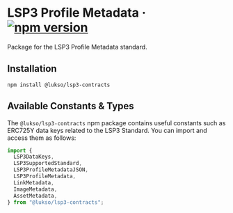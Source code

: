 # LSP3 Profile Metadata &middot; [![npm version](https://img.shields.io/npm/v/@lukso/lsp3-contracts.svg?style=flat)](https://www.npmjs.com/package/@lukso/lsp3-contracts)

Package for the LSP3 Profile Metadata standard.

## Installation

```console
npm install @lukso/lsp3-contracts
```

## Available Constants & Types

The `@lukso/lsp3-contracts` npm package contains useful constants such as ERC725Y data keys related to the LSP3 Standard. You can import and access them as follows:

```js
import {
  LSP3DataKeys,
  LSP3SupportedStandard,
  LSP3ProfileMetadataJSON,
  LSP3ProfileMetadata,
  LinkMetadata,
  ImageMetadata,
  AssetMetadata,
} from "@lukso/lsp3-contracts";
```
